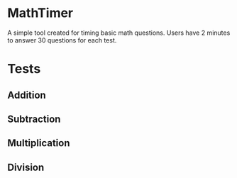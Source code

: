 # MathTimer
A simple tool created for timing basic math questions. Users have 2 minutes to answer 30 questions for each test.

# Tests
## Addition
## Subtraction
## Multiplication
## Division